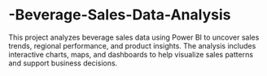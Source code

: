 # -Beverage-Sales-Data-Analysis
This project analyzes beverage sales data using Power BI to uncover sales trends, regional performance, and product insights. The analysis includes interactive charts, maps, and dashboards to help visualize sales patterns and support business decisions.

